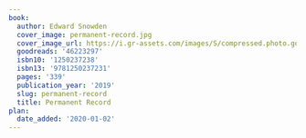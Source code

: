 ```yaml
---
book:
  author: Edward Snowden
  cover_image: permanent-record.jpg
  cover_image_url: https://i.gr-assets.com/images/S/compressed.photo.goodreads.com/books/1564666396l/46223297._SX98_.jpg
  goodreads: '46223297'
  isbn10: '1250237238'
  isbn13: '9781250237231'
  pages: '339'
  publication_year: '2019'
  slug: permanent-record
  title: Permanent Record
plan:
  date_added: '2020-01-02'
---
```

